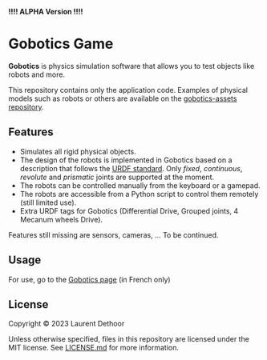 **!!!! ALPHA Version !!!!**

# Gobotics Game

**Gobotics** is physics simulation software that allows you to test objects like robots and more.

This repository contains only the application code. Examples of physical models such as robots or others are available on the [gobotics-assets repository](https://github.com/LD2Studio/gobotics-assets).

## Features

- Simulates all rigid physical objects.
- The design of the robots is implemented in Gobotics based on a description that follows the [URDF standard](http://wiki.ros.org/urdf/XML). Only *fixed*, *continuous*, *revolute* and *prismatic* joints are supported at the moment.
- The robots can be controlled manually from the keyboard or a gamepad.
- The robots are accessible from a Python script to control them remotely (still limited use).
- Extra URDF tags for Gobotics (Differential Drive, Grouped joints, 4 Mecanum wheels Drive).

Features still missing are sensors, cameras, ... To be continued.

## Usage

For use, go to the [Gobotics page](https://gobotics.ld2studio.fr/) (in French only)

## License

Copyright © 2023 Laurent Dethoor

Unless otherwise specified, files in this repository are licensed under the MIT license. See [LICENSE.md](LICENSE.md) for more information.


